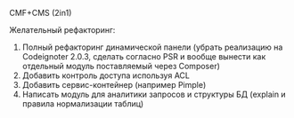 CMF+CMS (2in1)

Желательный рефакторинг:
1) Полный рефакторинг динамической панели (убрать реализацию на Codeignoter 2.0.3, сделать согласно PSR и вообще вынести как отдельный модуль поставляемый через Composer)
2) Добавить контроль доступа используя ACL
3) Добавить сервис-контейнер (например Pimple)
4) Написать модуль для аналитики запросов и структуры БД (explain и правила нормализации таблиц)